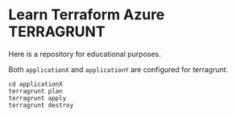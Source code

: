 # Learn Terraform Azure TERRAGRUNT

Here is a repository for educational purposes.

Both `applicationX` and `applicationY` are configured for terragrunt.

```shell
cd applicationX
terragrunt plan
terragrunt apply
terragrunt destroy
```
